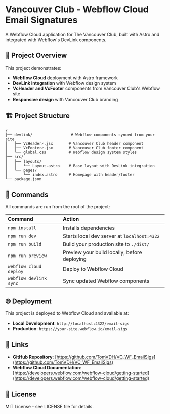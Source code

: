 # Vancouver Club - Webflow Cloud Email Signatures

A Webflow Cloud application for The Vancouver Club, built with Astro and integrated with Webflow's DevLink components.

## 🚀 Project Overview

This project demonstrates:
- **Webflow Cloud** deployment with Astro framework
- **DevLink integration** with Webflow design system
- **VcHeader and VcFooter** components from Vancouver Club's Webflow site
- **Responsive design** with Vancouver Club branding

## 🏗️ Project Structure

```text
/
├── devlink/                 # Webflow components synced from your site
│   ├── VcHeader✓.jsx       # Vancouver Club header component
│   ├── VcFooter✓.jsx       # Vancouver Club footer component
│   └── global.css          # Webflow design system styles
├── src/
│   ├── layouts/
│   │   └── Layout.astro    # Base layout with DevLink integration
│   └── pages/
│       └── index.astro     # Homepage with header/footer
└── package.json
```

## 🧞 Commands

All commands are run from the root of the project:

| Command                   | Action                                           |
| :------------------------ | :----------------------------------------------- |
| `npm install`             | Installs dependencies                            |
| `npm run dev`             | Starts local dev server at `localhost:4322`      |
| `npm run build`           | Build your production site to `./dist/`          |
| `npm run preview`         | Preview your build locally, before deploying     |
| `webflow cloud deploy`    | Deploy to Webflow Cloud                         |
| `webflow devlink sync`    | Sync updated Webflow components                  |

## 🌐 Deployment

This project is deployed to Webflow Cloud and available at:
- **Local Development**: `http://localhost:4322/email-sigs`
- **Production**: `https://your-site.webflow.io/email-sigs`

## 🔗 Links

- **GitHub Repository**: [https://github.com/TomVDH/VC_WF_EmailSigs](https://github.com/TomVDH/VC_WF_EmailSigs)
- **Webflow Cloud Documentation**: [https://developers.webflow.com/webflow-cloud/getting-started](https://developers.webflow.com/webflow-cloud/getting-started)

## 📝 License

MIT License - see LICENSE file for details.
